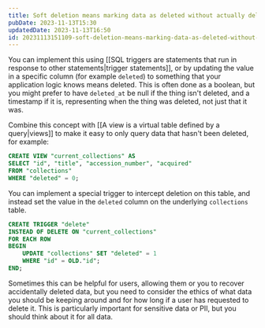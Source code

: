 ```yaml
---
title: Soft deletion means marking data as deleted without actually deleting it
pubDate: 2023-11-13T15:30
updatedDate: 2023-11-13T16:50
id: 20231113151109-soft-deletion-means-marking-data-as-deleted-without-actually-deleting-it
---
```


You can implement this using [[SQL triggers are statements that run in response to other statements|trigger statements]], or by updating the value in a specific column (for example `deleted`) to something that your application logic knows means deleted. This is often done as a boolean, but you might prefer to have `deleted_at` be null if the thing isn't deleted, and a timestamp if it is, representing when the thing was deleted, not just that it was.

Combine this concept with [[A view is a virtual table defined by a query|views]] to make it easy to only query data that hasn't been deleted, for example:

```sql
CREATE VIEW "current_collections" AS
SELECT "id", "title", "accession_number", "acquired"
FROM "collections"
WHERE "deleted" = 0;
```

You can implement a special trigger to intercept deletion on this table, and instead set the value in the `deleted` column on the underlying `collections` table.

```sql
CREATE TRIGGER "delete"
INSTEAD OF DELETE ON "current_collections"
FOR EACH ROW
BEGIN
    UPDATE "collections" SET "deleted" = 1
    WHERE "id" = OLD."id";
END;
```

Sometimes this can be helpful for users, allowing them or you to recover accidentally deleted data, but you need to consider the ethics of what data you should be keeping around and for how long if a user has requested to delete it. This is particularly important for sensitive data or PII, but you should think about it for all data.
